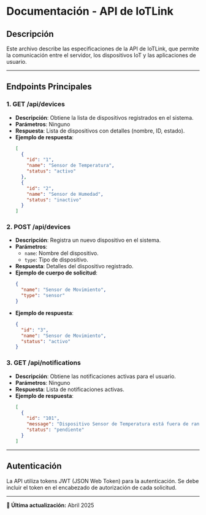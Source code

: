 # Documentación - API de IoTLink

## Descripción
Este archivo describe las especificaciones de la API de IoTLink, que permite la comunicación entre el servidor, los dispositivos IoT y las aplicaciones de usuario.

---

## Endpoints Principales

### 1. **GET /api/devices**
   - **Descripción**: Obtiene la lista de dispositivos registrados en el sistema.
   - **Parámetros**: Ninguno
   - **Respuesta**: Lista de dispositivos con detalles (nombre, ID, estado).
   - **Ejemplo de respuesta**:
     ```json
     [
       {
         "id": "1",
         "name": "Sensor de Temperatura",
         "status": "activo"
       },
       {
         "id": "2",
         "name": "Sensor de Humedad",
         "status": "inactivo"
       }
     ]
     ```

### 2. **POST /api/devices**
   - **Descripción**: Registra un nuevo dispositivo en el sistema.
   - **Parámetros**:
     - `name`: Nombre del dispositivo.
     - `type`: Tipo de dispositivo.
   - **Respuesta**: Detalles del dispositivo registrado.
   - **Ejemplo de cuerpo de solicitud**:
     ```json
     {
       "name": "Sensor de Movimiento",
       "type": "sensor"
     }
     ```
   - **Ejemplo de respuesta**:
     ```json
     {
       "id": "3",
       "name": "Sensor de Movimiento",
       "status": "activo"
     }
     ```

### 3. **GET /api/notifications**
   - **Descripción**: Obtiene las notificaciones activas para el usuario.
   - **Parámetros**: Ninguno
   - **Respuesta**: Lista de notificaciones activas.
   - **Ejemplo de respuesta**:
     ```json
     [
       {
         "id": "101",
         "message": "Dispositivo Sensor de Temperatura está fuera de rango.",
         "status": "pendiente"
       }
     ]
     ```

---

## Autenticación
La API utiliza tokens JWT (JSON Web Token) para la autenticación. Se debe incluir el token en el encabezado de autorización de cada solicitud.

---

**📅 Última actualización:** Abril 2025
